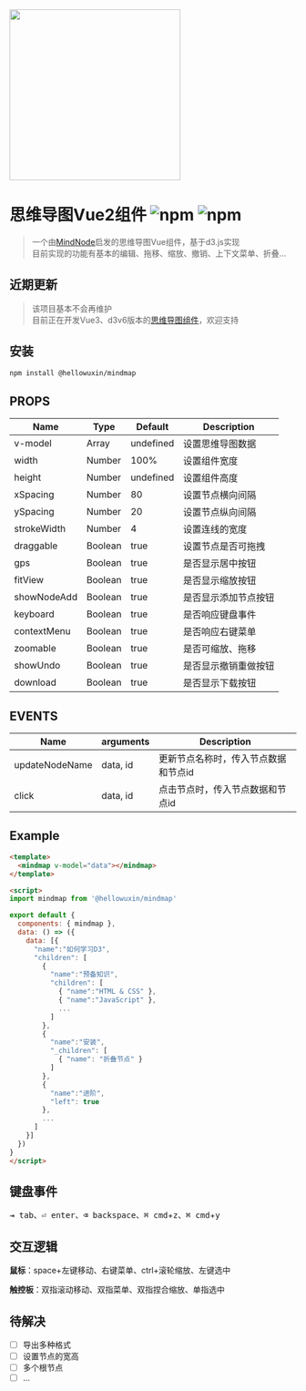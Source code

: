 <img src="./public/mindmap.jpg" width="300"/>

# 思维导图Vue2组件 ![npm](https://img.shields.io/npm/v/@hellowuxin/mindmap) ![npm](https://img.shields.io/npm/dm/@hellowuxin/mindmap)

> 一个由[MindNode](https://mindnode.com)启发的思维导图Vue组件，基于d3.js实现  
> 目前实现的功能有基本的编辑、拖移、缩放、撤销、上下文菜单、折叠...

## 近期更新

> 该项目基本不会再维护  
> 目前正在开发Vue3、d3v6版本的[思维导图组件](https://github.com/hellowuxin/vue3-mindmap)，欢迎支持

## 安装

```sh
npm install @hellowuxin/mindmap
```

## PROPS

| Name        | Type   | Default   | Description          |
| ---         | ---    | ---       | ---                  |
| v-model     | Array  | undefined | 设置思维导图数据        |
| width       | Number | 100%      | 设置组件宽度           |
| height      | Number | undefined | 设置组件高度           |
| xSpacing    | Number | 80        | 设置节点横向间隔        |
| ySpacing    | Number | 20        | 设置节点纵向间隔        |
| strokeWidth | Number | 4         | 设置连线的宽度          |
| draggable   | Boolean| true      | 设置节点是否可拖拽      |
| gps         | Boolean| true      | 是否显示居中按钮        |
| fitView     | Boolean| true      | 是否显示缩放按钮        |
| showNodeAdd | Boolean| true      | 是否显示添加节点按钮     |
| keyboard    | Boolean| true      | 是否响应键盘事件        |
| contextMenu | Boolean| true      | 是否响应右键菜单        |
| zoomable    | Boolean| true      | 是否可缩放、拖移        |
| showUndo    | Boolean| true      | 是否显示撤销重做按钮     |
| download    | Boolean| true      | 是否显示下载按钮        |

## EVENTS

| Name           | arguments | Description                    |
| ---            | ---       | ---                            |
| updateNodeName | data, id  | 更新节点名称时，传入节点数据和节点id |
| click          | data, id  | 点击节点时，传入节点数据和节点id    |

## Example

```html
<template>
  <mindmap v-model="data"></mindmap>
</template>

<script>
import mindmap from '@hellowuxin/mindmap'

export default {
  components: { mindmap },
  data: () => ({
    data: [{
      "name":"如何学习D3",
      "children": [
        {
          "name":"预备知识",
          "children": [
            { "name":"HTML & CSS" },
            { "name":"JavaScript" },
            ...
          ]
        },
        {
          "name":"安装",
          "_children": [
            { "name": "折叠节点" }
          ]
        },
        {
          "name":"进阶",
          "left": true
        },
        ...
      ]
    }]
  })
}
</script>
```

## 键盘事件

<kbd>⇥ tab</kbd>、<kbd>⏎ enter</kbd>、<kbd>⌫ backspace</kbd>、<kbd>⌘ cmd</kbd>+<kbd>z</kbd>、<kbd>⌘ cmd</kbd>+<kbd>y</kbd>

## 交互逻辑

**鼠标**：space+左键移动、右键菜单、ctrl+滚轮缩放、左键选中

**触控板**：双指滚动移动、双指菜单、双指捏合缩放、单指选中

## 待解决

- [ ] 导出多种格式
- [ ] 设置节点的宽高
- [ ] 多个根节点
- [ ] ...
